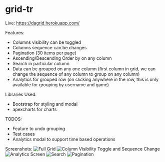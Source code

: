 # grid-tr

Live: https://dagrid.herokuapp.com/

Features:
- Columns visibility can be toggled
- Columns sequence can be changes
- Pagination (30 items per page)
- Ascending/Descending Order by on any column
- Search in particular column
- Data can be grouped on any one column (first column in grid, we can change the sequence of any column to group on any column)
- Analytics for grouped row (on clicking anywhere in the row, this is only available for grouping by username and game)

Libraries Used:
- Bootstrap for styling and modal
- apexcharts for charts

TODOS:
- Feature to undo grouping
- Test cases
- Analytics modal to support time based operations

Screenshots:
![Full Grid](https://i.postimg.cc/GmcJB7y2/Screenshot-2019-08-25-at-5-25-19-PM.png)
![Column Visibility Toggle and Sequence Change](https://i.postimg.cc/J435zVtv/Screenshot-2019-08-25-at-5-26-33-PM.png)
![Analytics Screen](https://i.postimg.cc/KzYHnc31/Screenshot-2019-08-25-at-5-44-53-PM.png)
![Search](https://i.postimg.cc/xTVPQTjL/Screenshot-2019-08-25-at-5-27-24-PM.png)
![Pagination](https://i.postimg.cc/fL6fJMcn/Screenshot-2019-08-25-at-5-27-48-PM.png)
